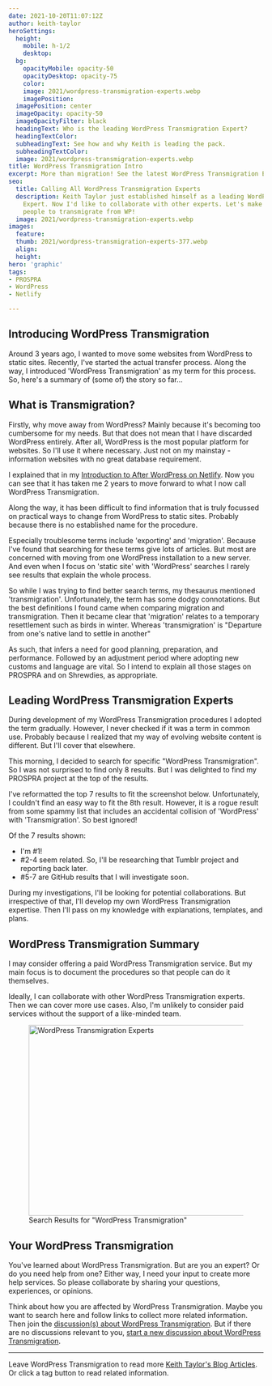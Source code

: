 ```yaml
---
date: 2021-10-20T11:07:12Z
author: keith-taylor
heroSettings:
  height:
    mobile: h-1/2
    desktop: 
  bg:
    opacityMobile: opacity-50
    opacityDesktop: opacity-75
    color: 
    image: 2021/wordpress-transmigration-experts.webp
    imagePosition: 
  imagePosition: center
  imageOpacity: opacity-50
  imageOpacityFilter: black
  headingText: Who is the leading WordPress Transmigration Expert?
  headingTextColor: 
  subheadingText: See how and why Keith is leading the pack.
  subheadingTextColor: 
  image: 2021/wordpress-transmigration-experts.webp
title: WordPress Transmigration Intro
excerpt: More than migration! See the latest WordPress Transmigration Expert.
seo:
  title: Calling All WordPress Transmigration Experts
  description: Keith Taylor just established himself as a leading WordPress Transmigration
    Expert. Now I'd like to collaborate with other experts. Let's make it easier for
    people to transmigrate from WP!
  image: 2021/wordpress-transmigration-experts.webp
images:
  feature: 
  thumb: 2021/wordpress-transmigration-experts-377.webp
  align: 
  height: 
hero: 'graphic'
tags:
- PROSPRA
- WordPress
- Netlify

---
```

<h2 id="intro">Introducing WordPress Transmigration</h2>

Around 3 years ago, I wanted to move some websites from WordPress to static sites. Recently, I've started the actual transfer process. Along the way, I introduced 'WordPress Transmigration' as my term for this process. So, here's a summary of (some of) the story so far...

<h2 id="key1">What is Transmigration?</h2>

Firstly, why move away from WordPress? Mainly because it's becoming too cumbersome for my needs. But that does not mean that I have discarded WordPress entirely. After all, WordPress is the most popular platform for websites. So I'll use it where necessary. Just not on my mainstay - information websites with no great database requirement.

I explained that in my <a href="https://after-wordpress.netlify.app/2019/10/28/hello-world/">Introduction to After WordPress on Netlify</a>. Now you can see that it has taken me 2 years to move forward to what I now call WordPress Transmigration.

Along the way, it has been difficult to find information that is truly focussed on practical ways to change from WordPress to static sites. Probably because there is no established name for the procedure.

Especially troublesome terms include 'exporting' and 'migration'. Because I've found that searching for these terms give lots of articles. But most are concerned with moving from one WordPress installation to a new server. And even when I focus on 'static site' with 'WordPress' searches I rarely see results that explain the whole process.

So while I was trying to find better search terms, my thesaurus mentioned 'transmigration'. Unfortunately, the term has some dodgy connotations. But the best definitions I found came when comparing migration and transmigration. Then it became clear that 'migration' relates to a temporary resettlement such as birds in winter. Whereas 'transmigration' is "Departure from one's native land to settle in another"

As such, that infers a need for good planning, preparation, and performance. Followed by an adjustment period where adopting new customs and language are vital. So I intend to explain all those stages on PROSPRA and on Shrewdies, as appropriate.

<h2 id="key2">Leading WordPress Transmigration Experts</h2>

During development of my WordPress Transmigration procedures I adopted the term gradually. However, I never checked if it was a term in common use. Probably because I realized that my way of evolving website content is different. But I'll cover that elsewhere.

This morning, I decided to search for specific "WordPress Transmigration". So I was not surprised to find only 8 results. But  I was delighted to find my PROSPRA project at the top of the results.

I've reformatted the top 7 results to fit the screenshot below. Unfortunately, I couldn't find an easy way to fit the 8th result. However, it is a rogue result from some spammy list that includes an accidental collision of 'WordPress' with 'Transmigration'. So best ignored!

Of the 7 results shown:
- I'm #1!
- #2-4 seem related. So, I'll be researching that Tumblr project and reporting back later.
- #5-7 are GitHub results that I will investigate soon.

During my investigations, I'll be looking for potential collaborations. But irrespective of that, I'll develop my own WordPress Transmigration expertise. Then I'll pass on my knowledge with explanations, templates, and plans.

<h2 id="summary">WordPress Transmigration Summary</h2>

I may consider offering a paid WordPress Transmigration service. But my main focus is to document the procedures so that people can do it themselves.

Ideally, I can collaborate with other WordPress Transmigration experts. Then we can cover more use cases. Also, I'm unlikely to consider paid services without the support of a like-minded team.

<figure>
<img src="/assets/images/2021/wordpress-transmigration-experts.webp" alt="WordPress Transmigration Experts"  width="610" height="377">
  <figcaption>Search Results for "WordPress Transmigration"</figcaption>
</figure>

<h2 id="next">Your WordPress Transmigration</h2>

You've learned about WordPress Transmigration. But are you an expert? Or do you need help from one? Either way, I need your input to create more help services. So please collaborate by sharing your questions, experiences, or opinions.

Think about how you are affected by WordPress Transmigration. Maybe you want to search here and follow links to collect more related information. Then join the <a href="https://github.com/kct2020/keith-taylor-11ta/issues">discussion(s) about WordPress Transmigration</a>. But if there are no discussions relevant to you, <a href="https://github.com/kct2020/keith-taylor-11ta/issues/new/choose">start a new discussion about WordPress Transmigration</a>.

<hr />

Leave WordPress Transmigration to read more <a href="/keith-taylor-blog">Keith Taylor's Blog Articles</a>. Or click a tag button to read related information.
